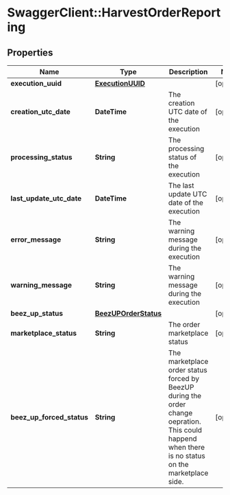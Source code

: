 # SwaggerClient::HarvestOrderReporting

## Properties
Name | Type | Description | Notes
------------ | ------------- | ------------- | -------------
**execution_uuid** | [**ExecutionUUID**](ExecutionUUID.md) |  | [optional] 
**creation_utc_date** | **DateTime** | The creation UTC date of the execution | [optional] 
**processing_status** | **String** | The processing status of the execution | [optional] 
**last_update_utc_date** | **DateTime** | The last update UTC date of the execution | [optional] 
**error_message** | **String** | The warning message during the execution | [optional] 
**warning_message** | **String** | The warning message during the execution | [optional] 
**beez_up_status** | [**BeezUPOrderStatus**](BeezUPOrderStatus.md) |  | [optional] 
**marketplace_status** | **String** | The order marketplace status | [optional] 
**beez_up_forced_status** | **String** | The marketplace order status forced by BeezUP during the order change oepration. This could happend when there is no status on the marketplace side. | [optional] 


